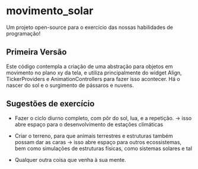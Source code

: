 # movimento_solar

Um projeto open-source para o exercício das nossas habilidades de programação!

## Primeira Versão

Este código contempla a criação de uma abstração para objetos em movimento no plano xy da tela, e utiliza principalmente do widget Align, TickerProviders e AnimationControllers para fazer isso acontecer.
Há o nascer do sol e o surgimento de pássaros e nuvens.

## Sugestões de exercício
- Fazer o ciclo diurno completo, com pôr do sol, lua, e a repetição.
  -> isso abre espaço para o desenvolvimento de estações climáticas

- Criar o terreno, para que animais terrestres e estruturas também possam dar as caras
  -> isso abre espaço para outros ecossistemas, bem como simulações de estruturas físicas, como sistemas solares e tal

- Qualquer outra coisa que venha à sua mente.
